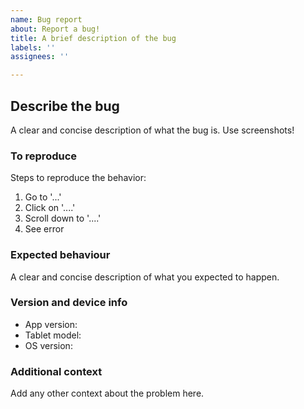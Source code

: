 ```yaml
---
name: Bug report
about: Report a bug!
title: A brief description of the bug
labels: ''
assignees: ''

---
```


## Describe the bug

A clear and concise description of what the bug is. Use screenshots!

### To reproduce

Steps to reproduce the behavior:

1. Go to '...'
2. Click on '....'
3. Scroll down to '....'
4. See error

### Expected behaviour

A clear and concise description of what you expected to happen.

### Version and device info

- App version:
- Tablet model:
- OS version:

### Additional context

Add any other context about the problem here.
